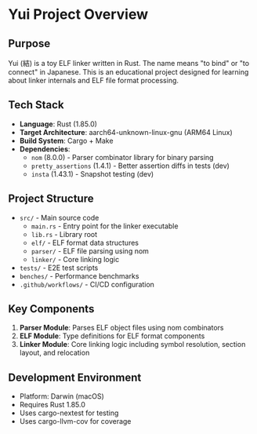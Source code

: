 # Yui Project Overview

## Purpose
Yui (結) is a toy ELF linker written in Rust. The name means "to bind" or "to connect" in Japanese. This is an educational project designed for learning about linker internals and ELF file format processing.

## Tech Stack
- **Language**: Rust (1.85.0)
- **Target Architecture**: aarch64-unknown-linux-gnu (ARM64 Linux)
- **Build System**: Cargo + Make
- **Dependencies**:
  - `nom` (8.0.0) - Parser combinator library for binary parsing
  - `pretty_assertions` (1.4.1) - Better assertion diffs in tests (dev)
  - `insta` (1.43.1) - Snapshot testing (dev)

## Project Structure
- `src/` - Main source code
  - `main.rs` - Entry point for the linker executable
  - `lib.rs` - Library root
  - `elf/` - ELF format data structures
  - `parser/` - ELF file parsing using nom
  - `linker/` - Core linking logic
- `tests/` - E2E test scripts
- `benches/` - Performance benchmarks
- `.github/workflows/` - CI/CD configuration

## Key Components
1. **Parser Module**: Parses ELF object files using nom combinators
2. **ELF Module**: Type definitions for ELF format components
3. **Linker Module**: Core linking logic including symbol resolution, section layout, and relocation

## Development Environment
- Platform: Darwin (macOS)
- Requires Rust 1.85.0
- Uses cargo-nextest for testing
- Uses cargo-llvm-cov for coverage